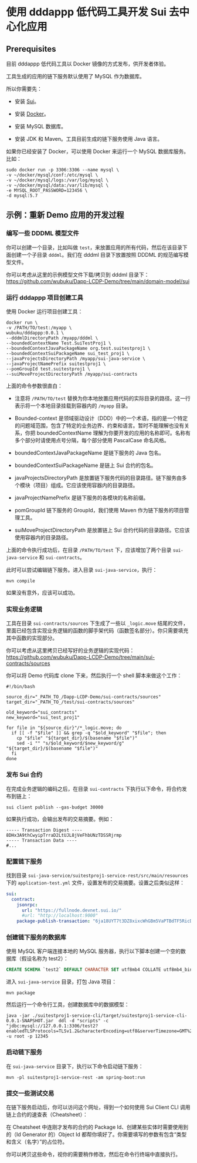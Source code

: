 # 使用 dddappp 低代码工具开发 Sui 去中心化应用

## Prerequisites

目前 dddappp 低代码工具以 Docker 镜像的方式发布，供开发者体验。

工具生成的应用的链下服务默认使用了 MySQL 作为数据库。

所以你需要先：

* 安装 [Sui](https://docs.sui.io/build/install)。

* 安装 [Docker](https://docs.docker.com/engine/install/)。

* 安装 MySQL 数据库。

* 安装 JDK 和 Maven。工具目前生成的链下服务使用 Java 语言。

如果你已经安装了 Docker，可以使用 Docker 来运行一个 MySQL 数据库服务。比如：

```shell
sudo docker run -p 3306:3306 --name mysql \
-v ~/docker/mysql/conf:/etc/mysql \
-v ~/docker/mysql/logs:/var/log/mysql \
-v ~/docker/mysql/data:/var/lib/mysql \
-e MYSQL_ROOT_PASSWORD=123456 \
-d mysql:5.7
```

## 示例：重新 Demo 应用的开发过程

### 编写一些 DDDML 模型文件

你可以创建一个目录，比如叫做 `test`，来放置应用的所有代码，然后在该目录下面创建一个子目录 `dddml`。我们在 dddml 目录下放置按照 DDDML 的规范编写模型文件。

你可以考虑从这里的示例模型文件下载/拷贝到 dddml 目录下：https://github.com/wubuku/Dapp-LCDP-Demo/tree/main/domain-model/sui

### 运行 dddappp 项目创建工具

使用 Docker 运行项目创建工具：

```shell
docker run \
-v /PATH/TO/test:/myapp \
wubuku/dddappp:0.0.1 \
--dddmlDirectoryPath /myapp/dddml \
--boundedContextName Test.SuiTestProj1 \
--boundedContextJavaPackageName org.test.suitestproj1 \
--boundedContextSuiPackageName sui_test_proj1 \
--javaProjectsDirectoryPath /myapp/sui-java-service \
--javaProjectNamePrefix suitestproj1 \
--pomGroupId test.suitestproj1 \
--suiMoveProjectDirectoryPath /myapp/sui-contracts
```

上面的命令参数很直白：

* 注意将 `/PATH/TO/test` 替换为你本地放置应用代码的实际目录的路径。这一行表示将一个本地目录挂载到容器内的 `/myapp` 目录。

* Bounded-context 是领域驱动设计（DDD）中的一个术语，指的是一个特定的问题域范围，包含了特定的业务边界、约束和语言。暂时不能理解也没有关系，你把 boundedContextName 理解为你要开发的应用的名称即可。名称有多个部分时请使用点号分隔，每个部分使用 PascalCase 命名风格。

* boundedContextJavaPackageName 是链下服务的 Java 包名。

* boundedContextSuiPackageName 是链上 Sui 合约的包名。

* javaProjectsDirectoryPath 是放置链下服务代码的目录路径。链下服务由多个模块（项目）组成。它应该使用容器内的目录路径。

* javaProjectNamePrefix 是链下服务的各模块的名称前缀。

* pomGroupId 链下服务的 GroupId，我们使用 Maven 作为链下服务的项目管理工具。

* suiMoveProjectDirectoryPath 是放置链上 Sui 合约代码的目录路径。它应该使用容器内的目录路径。


上面的命令执行成功后，在目录 `/PATH/TO/test` 下，应该增加了两个目录 `sui-java-service` 和 `sui-contracts`。

此时可以尝试编辑链下服务。进入目录 `sui-java-service`，执行：

```shell
mvn compile
```

如果没有意外，应该可以成功。

### 实现业务逻辑

工具在目录 `sui-contracts/sources` 下生成了一些以 `_logic.move` 结尾的文件，里面已经包含实现业务逻辑的函数的脚手架代码（函数签名部分）。你只需要填充其中函数的实现部分。 

你可以考虑从这里拷贝已经写好的业务逻辑的实现代码：https://github.com/wubuku/Dapp-LCDP-Demo/tree/main/sui-contracts/sources

你可以将 Demo 代码库 clone 下来，然后执行一个 shell 脚本来做这个工作：

```shell
#!/bin/bash

source_dir="_PATH_TO_/Dapp-LCDP-Demo/sui-contracts/sources"
target_dir="_PATH_TO_/test/sui-contracts/sources"

old_keyword="sui_contracts"
new_keyword="sui_test_proj1"

for file in "${source_dir}"/*_logic.move; do
  if [[ -f "$file" ]] && grep -q "$old_keyword" "$file"; then
    cp "$file" "${target_dir}/$(basename "$file")"
    sed -i "" "s/$old_keyword/$new_keyword/g" "${target_dir}/$(basename "$file")"
  fi
done
```

### 发布 Sui 合约

在完成业务逻辑的编码之后，在目录 `sui-contracts` 下执行以下命令，将合约发布到链上：

```shell
sui client publish --gas-budget 30000
```

如果执行成功，会输出发布的交易摘要。例如：

```shell
----- Transaction Digest ----
8DHx3A9thCwyipTrraD2LtUJL8jVeFhbUNzTDSSRjrmp
----- Transaction Data ----
#...
```

### 配置链下服务

找到目录 `sui-java-service/suitestproj1-service-rest/src/main/resources` 下的 `application-test.yml` 文件，设置发布的交易摘要。设置之后类似这样：

```yaml
sui:
  contract:
    jsonrpc:
      url: "https://fullnode.devnet.sui.io/"
      #url: "http://localhost:9000"
    package-publish-transaction: "6ja18UYT7t3DZ8xixcWhGBm5VaPTBdTF5RicDeNS8dtp"
```

### 创建链下服务的数据库

使用 MySQL 客户端连接本地的 MySQL 服务器，执行以下脚本创建一个空的数据库（假设名称为 test2）：

```sql
CREATE SCHEMA `test2` DEFAULT CHARACTER SET utf8mb4 COLLATE utf8mb4_bin;
```

进入 `sui-java-service` 目录，打包 Java 项目：

```shell
mvn package
```

然后运行一个命令行工具，创建数据库中的数据模型：

```shell
java -jar ./suitestproj1-service-cli/target/suitestproj1-service-cli-0.0.1-SNAPSHOT.jar  ddl -d "scripts" -c "jdbc:mysql://127.0.0.1:3306/test2?enabledTLSProtocols=TLSv1.2&characterEncoding=utf8&serverTimezone=GMT%2b0&useLegacyDatetimeCode=false" -u root -p 12345
```

### 启动链下服务

在 `sui-java-service` 目录下，执行以下命令启动链下服务：

```shell
mvn -pl suitestproj1-service-rest -am spring-boot:run
```

### 提交一些测试交易

在链下服务启动后，你可以访问这个网址，得到一个如何使用 Sui Client CLI 调用链上合约的速查表（Cheatsheet）：

在 Cheatsheet 中连刚才发布的合约的 Package Id、创建某些实体时需要使用到的（Id Generator 的）Object Id 都帮你填好了。你需要填写的参数有包含“类型和含义（名字）”的占位符。

你可以拷贝这些命令，视你的需要稍作修改，然后在命令行终端中直接执行。









